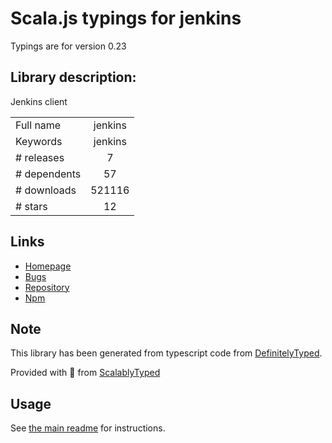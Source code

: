 
# Scala.js typings for jenkins

Typings are for version 0.23

## Library description:
Jenkins client

|                    |                 |
| ------------------ | :-------------: |
| Full name          | jenkins |
| Keywords           | jenkins |
| # releases         | 7 |
| # dependents       | 57 |
| # downloads        | 521116 |
| # stars            | 12 |

## Links
- [Homepage](https://github.com/silas/node-jenkins#readme)
- [Bugs](https://github.com/silas/node-jenkins/issues)
- [Repository](https://github.com/silas/node-jenkins)
- [Npm](https://www.npmjs.com/package/jenkins)
    


## Note
This library has been generated from typescript code from [DefinitelyTyped](https://definitelytyped.org).

Provided with :purple_heart: from [ScalablyTyped](https://github.com/oyvindberg/ScalablyTyped)

## Usage
See [the main readme](../../readme.md) for instructions.


